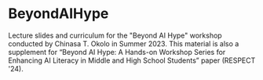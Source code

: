 # BeyondAIHype
Lecture slides and curriculum for the "Beyond AI Hype" workshop conducted by Chinasa T. Okolo in Summer 2023. This material is also a supplement for “Beyond AI Hype: A Hands-on Workshop Series for Enhancing AI Literacy in Middle and High School Students” paper (RESPECT '24).
